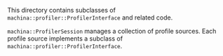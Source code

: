 This directory contains subclasses of `machina::profiler::ProfilerInterface`
and related code.

`machina::ProfilerSession` manages a collection of profile sources. Each
profile source implements a subclass of
`machina::profiler::ProfilerInterface`.
